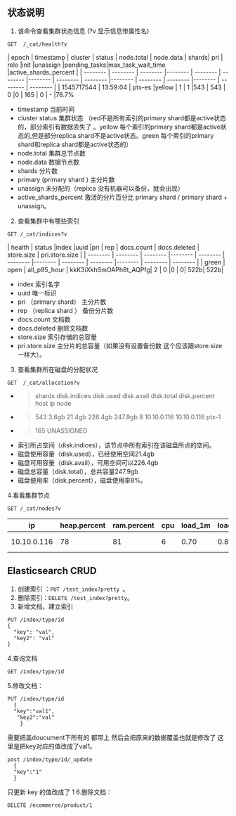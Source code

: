 ## 状态说明
1.  该命令查看集群状态信息  (?v  显示信息带属性名)
```
GET  /_cat/health?v
```

| epoch | timestamp | cluster | status |  node.total | node.data | shards| pri | relo |init |unassign |pending_tasks|max_task_wait_time |active_shards_percent |
| -------- | -------- | -------- |-------- | -------- | -------- |-------- | -------- | -------- |-------- | -------- | -------- |-------- | -------- | -------- |
| 1545717544     | 13:59:04       |      ptx-es      |yellow     | 1     | 1     |543     | 543     | 0     |0     | 165     | 0     | - |76.7%

*   timestamp 当前时间 
*  cluster status  集群状态 （red不是所有索引的primary shard都是active状态的，部分索引有数据丢失了 。yellow 每个索引的primary shard都是active状态的,但是部分replica shard不是active状态。green 每个索引的primary shard和replica shard都是active状态的）
*  node.total  集群总节点数
*  node.data  数据节点数
*    shards  分片数
*    primary   (primary shard )  主分片数 
*    unassign 未分配的（replica 没有机器可以备份，就会出现）
*    active_shards_percent 激活的分片百分比 primary shard  / primary shard + unassign。

2.  查看集群中有哪些索引
```
GET /_cat/indices?v 
```


| health | status  |index   |uuid   |pri |  rep |   docs.count  |  docs.deleted    |   store.size  |   pri.store.size   |
| -------- | -------- | -------- |-------- | -------- | -------- |-------- | -------- | -------- |-------- | -------- | -------- |
| green     | open     | all_p95_hour     | kkK3iXkhSmOAPh8t_AQPfg|    2  |    0  |0       |  0|  522b| 522b|
* index 索引名字
* uuid 唯一标识
* pri （primary shard） 主分片数
* rep （replica shard ） 备份分片数
* docs.count  文档数
*  docs.deleted  删除文档数
*  store.size 索引存储的总容量
*   pri.store.size  主分片的总容量（如果没有设置备份数 这个应该跟store.size 一样大）。

3.   查看集群所在磁盘的分配状况   
```
GET  /_cat/allocation?v 
```
* >shards disk.indices disk.used disk.avail disk.total       disk.percent          host                     ip           node
* >543        3.6gb                 21.4gb    226.4gb     247.9gb            8                          10.10.0.116  10.10.0.116 ptx-1
* >165                                                                                   UNASSIGNED
* 索引所占空间（disk.indices），该节点中所有索引在该磁盘所点的空间。
* 磁盘使用容量（disk.used），已经使用空间21.4gb
* 磁盘可用容量（disk.avail），可用空间可以226.4gb
* 磁盘总容量（disk.total），总共容量247.9gb
* 磁盘便用率（disk.percent），磁盘使用率8%。

4.看看集群节点
```
GET /_cat/nodes?v
```
| ip| heap.percent | ram.percent |cpu| load_1m | load_5m |load_15m| node.role| master|name| 
| -------- | -------- | -------- |-------- | -------- | -------- |-------- | -------- | -------- |-------- | 
|  10.10.0.116     | 78     | 81     | 6     | 0.70     |   0.88     |  0.91     | mdi     | *     |     ptx-1     | 

## Elasticsearch  CRUD 
1.  创建索引 ：`PUT /test_index?pretty `。
2.  删除索引：`DELETE /test_index?pretty`。
3.  新增文档，建立索引
```
PUT /index/type/id
{
  "key": "val",
  "key2": "val"
}
```
4.查询文档
```
GET /index/type/id
```
5.修改文档：
```
PUT /index/type/id 
  {
  "key":"val1",
   "key2":"val"
    } 
```
需要把盖doucument下所有的  都带上 然后会把原来的数据覆盖也就是修改了 这里是把key对应的值改成了val1。
```
post /index/type/id/_update 
  {
  "key":"1"
  }
```
  只更新 key 的值改成了 1
6.删除文档：
```
DELETE /ecommerce/product/1
```